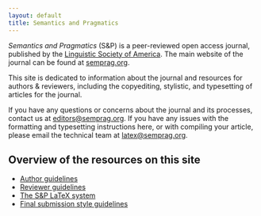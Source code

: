 ```yaml
---
layout: default
title: Semantics and Pragmatics
---
```


*Semantics and Pragmatics* (S&P) is a peer-reviewed open access journal, published by the [Linguistic Society of America](http://www.linguisticsociety.org/). The main website of the journal can be found at [semprag.org](http://semprag.org/).

This site is dedicated to information about the journal and resources for authors & reviewers, including the copyediting, stylistic, and typesetting of articles for the journal.

If you have any questions or concerns about the journal and its processes, contact us at [editors@semprag.org](mailto:editors@semprag.org). If you have any issues with the formatting and typesetting instructions here, or with compiling your article, please email the technical team at [latex@semprag.org](mailto:latex@semprag.org).

## Overview of the resources on this site

* [Author guidelines](author)
* [Reviewer guidelines](reviewers)
* [The S&P LaTeX system](basics)
* [Final submission style guidelines](style)
